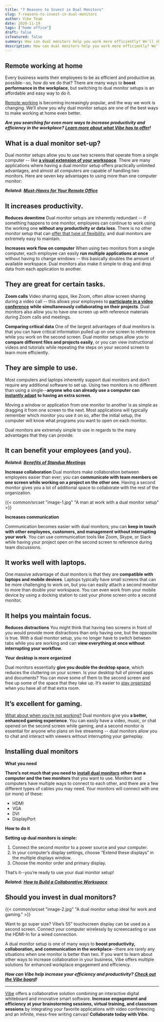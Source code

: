 ```yaml
---
title: "7 Reasons to Invest in Dual Monitors"
slug: 7-reasons-to-invest-in-dual-monitors
author: Vibe Team
date: 2020-11-19
tags: ["home office"]
draft: false
isfeatured: false
summary: How can dual monitors help you work more efficiently? We'll show you our top reasons to invest in a dual monitor setup.
description: How can dual monitors help you work more efficiently? We'll show you our top reasons to invest in a dual monitor setup.
---
```



## Remote working at home

Every business wants their employees to be as efficient and productive as possible--so, how do we do that? There are many ways to **boost performance in the workplace**, but switching to dual monitor setups is an affordable and easy way to do it. 

[Remote working](https://vibe.us/blog/the-vocabulary-of-remote-work/) is becoming increasingly popular, and the way we work is changing. We’ll show you why dual monitor setups are one of the best ways to make working at home even better.

***Are you searching for even more ways to increase productivity and efficiency in the workplace?*** [***Learn more about what Vibe has to offer***](https://vibe.us/about/)***!***


## What is a dual monitor set-up?

Dual monitor setups allow you to use two screens that operate from a single computer -- like [**a visual extension of your workspace**](https://vibe.us/blog/interactive-whiteboard-what-is-it-and-what-does-it-do/). There are many applications where having a dual monitor setup offers practically unlimited advantages, and almost all computers are capable of handling two monitors. Here are seven key advantages to using more than one computer monitor:

***Related:*** [***Must-Haves for Your Remote Office***](https://vibe.us/blog/8-personal-must-haves-for-your-new-remote-office/)


## It increases productivity.

**Reduces downtime**
Dual monitor setups are inherently redundant -- if something happens to one monitor, employees can continue to work using the working one **without any productivity or data loss**. There is no other monitor setup that can [offer that type of flexibility,](https://vibe.us/blog/9-benefits-youre-getting-from-working-from-home/) and dual monitors are extremely easy to maintain.

**Increases work flow on computer**
When using two monitors from a single computer, each employee can easily **run multiple applications at once** without having to change windows -- this basically doubles the amount of available workspace. Dual monitors also make it simple to drag and drop data from each application to another.


## They are great for certain tasks.

**Zoom calls**
Video sharing apps, like Zoom, often allow screen sharing during a video call -- this allows your employees to [**participate in a video conference**](https://vibe.us/blog/video-conferencing-apps-with-whiteboard/) **while simultaneously collaborating on their projects**. Dual monitors also allow you to have one screen up with reference materials during Zoom calls and meetings.

**Comparing critical data**
One of the largest advantages of dual monitors is that you can have critical information pulled up on one screen to reference while you work on the second screen. Dual monitor setups allow you to **compare different files and projects easily**, or you can view instructional videos and tutorials while repeating the steps on your second screen to learn more efficiently.


## They are simple to use.

Most computers and laptops inherently support dual monitors and don’t require any additional software to set up. Using two monitors is no different than using a single--**anyone who can already use a computer can** [**instantly adapt**](https://vibe.us/blog/heres-how-offering-a-remote-setup-can-make-your-employees-happier/) **to having an extra screen**. 

Moving a window or application from one monitor to another is as simple as dragging it from one screen to the next. Most applications will typically remember which monitor you use it on so, after the initial setup, the computer will know what programs you want to open on each monitor.

Dual monitors are extremely simple to use in regards to the many advantages that they can provide.

## It can benefit your employees (and you).

***Related:*** [***Benefits of Standup Meetings***](https://vibe.us/blog/8-benefits-of-daily-stand-up-meetings/)

**Increase collaboration**
Dual monitors make collaboration between employees easier than ever; you can **communicate with team members on one screen while working on a project on the other one**. Having a second monitor gives you a lot of additional space to collaborate with the rest of the organization. 

{{< common/srcset "image-1.jpg" "A man at work with a dual monitor setup" >}}


**Increase****s c****ommunication**

Communication becomes easier with dual monitors; you can **keep in touch with other employees, customers, and management without interrupting your work**. You can use communication tools like Zoom, Skype, or Slack while having your project open on the second screen to reference during team discussions.


## It works well with laptops.

One massive advantage of dual monitors is that they are **compatible with laptops and mobile devices**. Laptops typically have small screens that can be more challenging to work on, but you can easily attach a second monitor to more than double your workspace. You can even work from your mobile device by using a docking station to cast your phone screen onto a second monitor.


## It helps you maintain focus.

**Reduces distractions**
You might think that having two screens in front of you would provide more distractions than only having one, but the opposite is true. With a dual monitor setup, you no longer have to switch between tabs while you are working and can **view everything at once without interrupting your workflow**.

**Your** **desktop is more organized**

Dual monitors essentially **give you double the desktop space**, which reduces the cluttering on your screen. Is your desktop full of pinned apps and documents? You can move some of them to the second screen and free up some of the space that they take up. It’s easier to [stay organized](https://vibe.us/blog/6-great-methods-to-help-you-organize-your-ideas-prior-to-your-meeting/) when you have all of that extra room.


## It’s excellent for gaming.

[What about when you’re not working?](https://vibe.us/blog/6-uses-for-digital-whiteboards-outside-of-the-office/) Dual monitors give you **a better, enhanced gaming experience**. You can easily have a video, music, or chat opened on the second screen while gaming, and a second monitor is essential for anyone who plans on live streaming -- dual monitors allow you to chat and interact with viewers without interrupting your gameplay.


## Installing dual monitors

**What** **you need**

**There’s not much that you need to** [**install dual monitors**](https://www.cedarville.edu/insights/blog/monitor-dual-screen-setup-for-desktop-computers.aspx) **other than a computer and the two monitors** that you want to use. Monitors and computers have multiple ways to connect to each other, and there are a few different types of cables you may need. Your monitors will connect with one (or more) of these:

- HDMI
- VGA
- DVI
- DisplayPort

**How to** **do it**

**Setting up dual monitors is simple:**

1. Connect the second monitor to a power source and your computer.
2. In your computer’s display settings, choose “Extend these displays” in the multiple displays window.
3. Choose the monitor order and primary display.

That’s it--you’re ready to use your dual monitor setup!

***Related:*** [***How to Build a Collaborative Workspace***](https://vibe.us/blog/how-to-build-a-collaborative-workspace-and-why-you-should/)

## Should you invest in dual monitors?
{{< common/srcset "image-2.jpg" "A dual monitor setup ideal for work and gaming." >}}


Want to go super size? Vibe’s 55” touchscreen display can be used as a second screen. Connect your computer wirelessly by screencasting or use the HDMI-In for a wired connection.

A dual monitor setup is one of many ways to **boost productivity, collaboration, and communication in the workplace**--there are rarely any situations when one monitor is better than two. If you want to learn about other ways to increase collaboration in your business, Vibe offers multiple solutions for enhanced workplace engagement and efficiency.

***How can Vibe help increase your efficiency and productivity?*** [***Check out the Vibe board***](https://vibe.us/order/)***!***


----------

[Vibe](https://vibe.us/) offers a collaborative solution combining an interactive digital whiteboard and innovative smart software. **Increase engagement and efficiency at your brainstorming sessions, virtual training, and classroom sessions** by integrating your favorite applications with video conferencing and an infinite, mess-free writing canvas! **Collaborate today with Vibe.**
